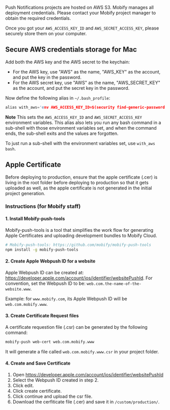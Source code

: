 Push Notifications projects are hosted on AWS S3. Mobify manages all
deployment credentials. Please contact your Mobify project manager to obtain
the required credentials.

Once you got your `AWS_ACCESS_KEY_ID` and `AWS_SECRET_ACCESS_KEY`, please securely
store them on your computer.

## Secure AWS credentials storage for Mac

Add both the AWS key and the AWS secret to the keychain:

-   For the AWS key, use "AWS" as the name, "AWS_KEY" as the account, and put the key in the password.
-   For the AWS secret key, use "AWS" as the name, "AWS_SECRET_KEY" as the account, and put the secret key in the password.

Now define the following alias in `~/.bash_profile`:

```c
alias with_aws='env AWS_ACCESS_KEY_ID=$(security find-generic-password -a AWS_KEY -w) AWS_SECRET_ACCESS_KEY=$(security find-generic-password -a AWS_SECRET_KEY -w) bash -c'
```

**Note** This sets the `AWS_ACCESS_KEY_ID` and `AWS_SECRET_ACCESS_KEY` environment variables.
This alias also lets you run any bash command in a sub-shell with those environment variables set,
and when the command ends, the sub-shell exits and the values are forgotten.

To just run a sub-shell with the environment variables set, use `with_aws bash`.

## Apple Certificate

Before deploying to production, ensure that the apple certificate (.cer) is living in the root folder before deploying to production so that it gets uploaded as well, as the apple certificate is not generated in the initial project generation.

### Instructions (for Mobify staff)

#### 1. Install Mobify-push-tools

Mobify-push-tools is a tool that simplifies the work flow for generating Apple Certificates and uploading development bundles to Mobify Cloud.

```sh
# Mobify-push-tools: https://github.com/mobify/mobify-push-tools
npm install -g mobify-push-tools
```

#### 2. Create Apple Webpush ID for a website
Apple Webpush ID can be created at: <https://developer.apple.com/account/ios/identifier/websitePushId>. For convention, set the Webpush ID to be: `web.com.the-name-of-the-website.www`.

Example: for `www.mobify.com`, its Apple Webpush ID will be `web.com.mobify.www`.

#### 3. Create Certificate Request files
A certificate requestion file (.csr) can be generated by the following command:
```sh
mobify-push web-cert web.com.mobify.www
```
It will generate a file called `web.com.mobify.www.csr` in your project folder.

#### 4. Create and Save Certificate
1.  Open <https://developer.apple.com/account/ios/identifier/websitePushId>
1.  Select the Webpush ID created in step 2.
1.  Click edit.
1.  Click create certificate.
1.  Click continue and upload the csr file.
1.  Download the cerfiticate file (.cer) and save it in `/custom/production/`.
